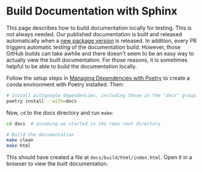 # Build Documentation with Sphinx

This page describes how to build documentation locally for testing.
This is not always needed.
Our published documentation is built and released automatically when a
[new package version](release-new-version.md) is released.
In addition, every PR triggers automatic testing of the documentation build.
However, those GitHub builds can take awhile and there doesn't seem to be an easy way to actually
view the built documentation.
For those reasons, it is sometimes helpful to be able to build the documentation locally.

Follow the setup steps in [Managing Dependencies with Poetry](manage-dependencies-poetry.md) to
create a conda environment with Poetry installed. Then:

```bash
# Install pittgoogle dependencies, including those in the "docs" group.
poetry install --with=docs
```

Now, `cd` to the docs directory and run `make`:

```bash
cd docs  # assuming we started in the repo root directory

# Build the documentation
make clean
make html
```

This should have created a file at `docs/build/html/index.html`.
Open it in a browser to view the built documentation.
